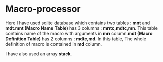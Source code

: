# Macro-processor
<p>Here I have used sqlite database which contains two tables : <b>mnt</b> and <b>mdt</b>.<b>mnt (Macro Name Table)</b> has 3 columns : <b>mntc,mdtc,mn</b>. This table contains name of the macro with arguments in <b>mn</b> column.<b>mdt (Macro Definition Table)</b> has 2 columns : <b>mdtc,md</b>. In this table, The whole definition of macro is contained in <b>md</b> column.</p>
<p>I have also used an array <b>stack</b>.
